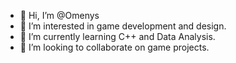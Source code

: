 - 👋 Hi, I’m @Omenys
- 👀 I’m interested in game development and design.
- 🌱 I’m currently learning C++ and Data Analysis.
- 💞️ I’m looking to collaborate on game projects.

<!---
Omenys/Omenys is a ✨ special ✨ repository because its `README.md` (this file) appears on your GitHub profile.
You can click the Preview link to take a look at your changes.
--->
